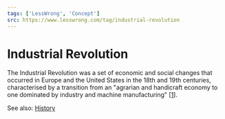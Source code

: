 ```yaml
---
tags: ['LessWrong', 'Concept']
src: https://www.lesswrong.com/tag/industrial-revolution
---
```


# Industrial Revolution
The Industrial Revolution was a set of economic and social changes that occurred in Europe and the United States in the 18th and 19th centuries, characterised by a transition from an "agrarian and handicraft economy to one dominated by industry and machine manufacturing" [[1](https://www.britannica.com/event/Industrial-Revolution)]. 

See also: [History](https://www.lesswrong.com/tag/history)

